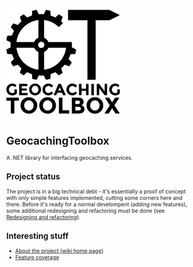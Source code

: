 <img src="https://raw.githubusercontent.com/krzema12/GeocachingToolbox/master/Working/Logo/Logo-V2.png" height="300">

# GeocachingToolbox
A .NET library for interfacing geocaching services.

## Project status

The project is in a big technical debt - it's essentially a proof of concept with only simple features implemented, cutting some corners here and there. Before it's ready for a normal develompent (adding new features), some additional redesigning and refactoring must be done (see [Redesigning and refactoring](https://github.com/krzema12/GeocachingToolbox/wiki/Redesigning-and-refactoring)).

## Interesting stuff
- [About the project (wiki home page)](https://github.com/krzema12/GeocachingToolbox/wiki)
- [Feature coverage](https://github.com/krzema12/GeocachingToolbox/wiki/Feature-coverage)
